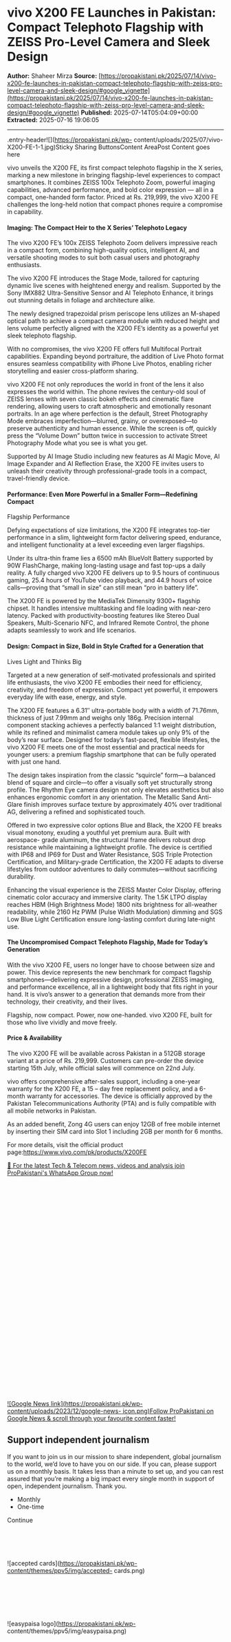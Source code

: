# vivo X200 FE Launches in Pakistan: Compact Telephoto Flagship with ZEISS Pro-Level Camera and Sleek Design

**Author:** Shaheer Mirza
**Source:** [https://propakistani.pk/2025/07/14/vivo-x200-fe-launches-in-pakistan-compact-telephoto-flagship-with-zeiss-pro-level-camera-and-sleek-design/#google_vignette](https://propakistani.pk/2025/07/14/vivo-x200-fe-launches-in-pakistan-compact-telephoto-flagship-with-zeiss-pro-level-camera-and-sleek-design/#google_vignette)
**Published:** 2025-07-14T05:04:09+00:00
**Extracted:** 2025-07-16 19:06:05

---

.entry-header<span class="full-screen-icon"><a href="#"><i class="fa fa-
arrows-alt"></i></a></span>![](https://propakistani.pk/wp-
content/uploads/2025/07/vivo-X200-FE-1-1.jpg)Sticky Sharing ButtonsContent
AreaPost Content goes here

vivo unveils the X200 FE, its first compact telephoto flagship in the X
series, marking a new milestone in bringing flagship-level experiences to
compact smartphones. It combines ZEISS 100x Telephoto Zoom, powerful imaging
capabilities, advanced performance, and bold color expression — all in a
compact, one-handed form factor. Priced at Rs. 219,999, the vivo X200 FE
challenges the long-held notion that compact phones require a compromise in
capability.

#### Imaging: The Compact Heir to the X Series’ Telephoto Legacy

The vivo X200 FE’s 100x ZEISS Telephoto Zoom delivers impressive reach in a
compact form, combining high-quality optics, intelligent AI, and versatile
shooting modes to suit both casual users and photography enthusiasts.

The vivo X200 FE introduces the Stage Mode, tailored for capturing dynamic
live scenes with heightened energy and realism. Supported by the Sony IMX882
Ultra-Sensitive Sensor and AI Telephoto Enhance, it brings out stunning
details in foliage and architecture alike.

The newly designed trapezoidal prism periscope lens utilizes an M-shaped
optical path to achieve a compact camera module with reduced height and lens
volume perfectly aligned with the X200 FE’s identity as a powerful yet sleek
telephoto flagship.

With no compromises, the vivo X200 FE offers full Multifocal Portrait
capabilities. Expanding beyond portraiture, the addition of Live Photo format
ensures seamless compatibility with iPhone Live Photos, enabling richer
storytelling and easier cross-platform sharing.

vivo X200 FE not only reproduces the world in front of the lens it also
expresses the world within. The phone revives the century-old soul of ZEISS
lenses with seven classic bokeh effects and cinematic flare rendering,
allowing users to craft atmospheric and emotionally resonant portraits. In an
age where perfection is the default, Street Photography Mode embraces
imperfection—blurred, grainy, or overexposed—to preserve authenticity and
human essence. While the screen is off, quickly press the “Volume Down” button
twice in succession to activate Street Photography Mode what you see is what
you get.

Supported by AI Image Studio including new features as AI Magic Move, AI Image
Expander and AI Reflection Erase, the X200 FE invites users to unleash their
creativity through professional-grade tools in a compact, travel-friendly
device.

#### Performance: Even More Powerful in a Smaller Form—Redefining Compact
Flagship Performance

Defying expectations of size limitations, the X200 FE integrates top-tier
performance in a slim, lightweight form factor delivering speed, endurance,
and intelligent functionality at a level exceeding even larger flagships.

Under its ultra-thin frame lies a 6500 mAh BlueVolt Battery supported by 90W
FlashCharge, making long-lasting usage and fast top-ups a daily reality. A
fully charged vivo X200 FE delivers up to 9.5 hours of continuous gaming, 25.4
hours of YouTube video playback, and 44.9 hours of voice calls—proving that
“small in size” can still mean “pro in battery life”.

The X200 FE is powered by the MediaTek Dimensity 9300+ flagship chipset. It
handles intensive multitasking and file loading with near-zero latency. Packed
with productivity-boosting features like Stereo Dual Speakers, Multi-Scenario
NFC, and Infrared Remote Control, the phone adapts seamlessly to work and life
scenarios.

#### Design: Compact in Size, Bold in Style Crafted for a Generation that
Lives Light and Thinks Big

Targeted at a new generation of self-motivated professionals and spirited life
enthusiasts, the vivo X200 FE embodies their need for efficiency, creativity,
and freedom of expression. Compact yet powerful, it empowers everyday life
with ease, energy, and style.

The X200 FE features a 6.31″ ultra-portable body with a width of 71.76mm,
thickness of just 7.99mm and weighs only 186g. Precision internal component
stacking achieves a perfectly balanced 1:1 weight distribution, while its
refined and minimalist camera module takes up only 9% of the body’s rear
surface. Designed for today’s fast-paced, flexible lifestyles, the vivo X200
FE meets one of the most essential and practical needs for younger users: a
premium flagship smartphone that can be fully operated with just one hand.

The design takes inspiration from the classic “squircle” form—a balanced blend
of square and circle—to offer a visually soft yet structurally strong profile.
The Rhythm Eye camera design not only elevates aesthetics but also enhances
ergonomic comfort in any orientation. The Metallic Sand Anti-Glare finish
improves surface texture by approximately 40% over traditional AG, delivering
a refined and sophisticated touch.

Offered in two expressive color options Blue and Black, the X200 FE breaks
visual monotony, exuding a youthful yet premium aura. Built with aerospace-
grade aluminum, the structural frame delivers robust drop resistance while
maintaining a lightweight profile. The device is certified with IP68 and IP69
for Dust and Water Resistance, SGS Triple Protection Certification, and
Military-grade Certification, the X200 FE adapts to diverse lifestyles from
outdoor adventures to daily commutes—without sacrificing durability.

Enhancing the visual experience is the ZEISS Master Color Display, offering
cinematic color accuracy and immersive clarity. The 1.5K LTPO display reaches
HBM (High Brightness Mode) 1800 nits brightness for all-weather readability,
while 2160 Hz PWM (Pulse Width Modulation) dimming and SGS Low Blue Light
Certification ensure long-lasting comfort during late-night use.

#### The Uncompromised Compact Telephoto Flagship, Made for Today’s Generation

With the vivo X200 FE, users no longer have to choose between size and power.
This device represents the new benchmark for compact flagship
smartphones—delivering expressive design, professional ZEISS imaging, and
performance excellence, all in a lightweight body that fits right in your
hand. It is vivo’s answer to a generation that demands more from their
technology, their creativity, and their lives.

Flagship, now compact. Power, now one-handed. vivo X200 FE, built for those
who live vividly and move freely.

#### Price & Availability

The vivo X200 FE will be available across Pakistan in a 512GB storage variant
at a price of Rs. 219,999. Customers can pre-order the device starting 15th
July, while official sales will commence on 22nd July.

vivo offers comprehensive after-sales support, including a one-year warranty
for the X200 FE, a 15 – day free replacement policy, and a 6-month warranty
for accessories. The device is officially approved by the Pakistan
Telecommunications Authority (PTA) and is fully compatible with all mobile
networks in Pakistan.

As an added benefit, Zong 4G users can enjoy 12GB of free mobile internet by
inserting their SIM card into Slot 1 including 2GB per month for 6 months.

For more details, visit the official product
page:<https://www.vivo.com/pk/products/X200FE>

[📢 For the latest Tech & Telecom news, videos and analysis join ProPakistani's
WhatsApp Group now!](https://chat.whatsapp.com/Dbt1VVnHvcy9sxNev9GShd)

[![Google News
link](data:image/svg+xml,%3Csvg%20xmlns='http://www.w3.org/2000/svg'%20viewBox='0%200%20512%20512'%3E%3C/svg%3E)![Google
News link](https://propakistani.pk/wp-content/uploads/2023/12/google-news-
icon.png)Follow ProPakistani on Google News & scroll through your favourite
content
faster!](https://news.google.com/publications/CAAqBwgKMJPrwwswtobbAw?ceid=PK:en&oc=3)

## Support independent journalism

If you want to join us in our mission to share independent, global journalism
to the world, we’d love to have you on our side. If you can, please support us
on a monthly basis. It takes less than a minute to set up, and you can rest
assured that you’re making a big impact every single month in support of open,
independent journalism. Thank you.

  * Monthly
  * One-time

Continue![accepted
cards](data:image/svg+xml,%3Csvg%20xmlns='http://www.w3.org/2000/svg'%20viewBox='0%200%20200%2033'%3E%3C/svg%3E)![accepted
cards](https://propakistani.pk/wp-content/themes/ppv5/img/accepted-
cards.png)![easypaisa
logo](data:image/svg+xml,%3Csvg%20xmlns='http://www.w3.org/2000/svg'%20viewBox='0%200%20209%2044'%3E%3C/svg%3E)![easypaisa
logo](https://propakistani.pk/wp-
content/themes/ppv5/img/easypaisa.png)![easyoaisa QR for
payhments](data:image/svg+xml,%3Csvg%20xmlns='http://www.w3.org/2000/svg'%20viewBox='0%200%20613%20620'%3E%3C/svg%3E)![easyoaisa
QR for payhments](https://propakistani.pk/wp-content/themes/ppv5/img/pp-
easypaisa.jpg)CONTENT END 1Author Box###### [Shaheer
Mirza](https://propakistani.pk/author/shaheer/)Post Shares<div class="share-
count hidden-sm-up"> <h3>0</h3> <p>Comments</p> </div>Social ShareWordrpess
Comments OR Disqus<style> .example_responsive_1 { width: 300px; height: 250px;
} @media(min-width: 400px) { .example_responsive_1 { width: 336px; height:
280px; } } </style> <script type="rocketlazyloadscript" async data-rocket-
src="//pagead2.googlesyndication.com/pagead/js/adsbygoogle.js"></script> <ins
class="adsbygoogle example_responsive_1" style="display:inline-block" data-ad-
client="ca-pub-7300489448413787" data-ad-slot="3395151051"></ins> <script
type="rocketlazyloadscript"> (adsbygoogle = window.adsbygoogle ||
[]).push({}); </script><div align="center"> <div class="mt-20"> <script
type="rocketlazyloadscript" async data-rocket-
src="//pagead2.googlesyndication.com/pagead/js/adsbygoogle.js"></script> <ins
class="adsbygoogle" style="display:block" data-ad-format="autorelaxed" data-
ad-client="ca-pub-7300489448413787" data-ad-slot="7124855453"></ins> <script
type="rocketlazyloadscript"> (adsbygoogle = window.adsbygoogle ||
[]).push({}); </script> </div> </div>Mobile Prices<div class="row"> <iframe
loading="lazy" id="priceIframe" src="about:blank" style="width: 100%; margin-
top: 20px;" frameborder="0" scrolling="no" onload="resizeIframe(this)" data-
rocket-lazyload="fitvidscompatible" data-lazy-
src="https://propakistani.pk/price/iframe/"></iframe><noscript><iframe
id="priceIframe" src="https://propakistani.pk/price/iframe/" style="width:
100%; margin-top: 20px;" frameborder="0" scrolling="no"
onload="resizeIframe(this)"></iframe></noscript> </div> <script> function
resizeIframe(obj) { obj.style.height =
obj.contentWindow.document.documentElement.scrollHeight + 'px';
jQuery("#priceIframe").contents().find(".container").css("max-width", "100%");
} </script>Recommended Posts<div id="recommended-posts"> <div class="widget">
<div class="widget-title"> <h2>Recommended for you</h2> </div> <ul
class="news_list inline"> <li> <div class="pp-new-thumb"> <a
href="https://propakistani.pk/2025/07/15/this-new-windows-11-feature-should-
help-save-hours-of-battery-life/"> <picture class="attachment-pp-featured-
thumbnail size-pp-featured-thumbnail wp-post-image" decoding="async"> <source
type="image/avif" data-lazy-srcset="https://propakistani.pk/wp-
content/uploads/2024/08/windows-11-395x235.jpg.avif"
srcset="data:image/svg+xml,%3Csvg%20xmlns=&#039;http://www.w3.org/2000/svg&#039;%20viewBox=&#039;0%200%20395%20235&#039;%3E%3C/svg%3E"/>
<img width="395" height="235"
src="data:image/svg+xml,%3Csvg%20xmlns=&#039;http://www.w3.org/2000/svg&#039;%20viewBox=&#039;0%200%20395%20235&#039;%3E%3C/svg%3E"
alt="" decoding="async" data-lazy-src="https://propakistani.pk/wp-
content/uploads/2024/08/windows-11-395x235.jpg"/> </picture>
<noscript><picture class="attachment-pp-featured-thumbnail size-pp-featured-
thumbnail wp-post-image" decoding="async"> <source type="image/avif"
srcset="https://propakistani.pk/wp-
content/uploads/2024/08/windows-11-395x235.jpg.avif"/> <img width="395"
height="235" src="https://propakistani.pk/wp-
content/uploads/2024/08/windows-11-395x235.jpg" alt="" decoding="async"/>
</picture> </noscript> </a> <div class="pp-post-title"> <span
style="background-color: #249991">Microsoft</span> <h6><a
href="https://propakistani.pk/2025/07/15/this-new-windows-11-feature-should-
help-save-hours-of-battery-life/">This New Windows 11 Feature Should Help Save
Hours of Battery Life</a></h6> </div> </div> </li> <li> <div class="pp-new-
thumb"> <a href="https://propakistani.pk/2025/07/15/faysal-bank-and-
smart1-tech-join-hands-to-advance-digital-payments-ecosystem/"> <picture
class="attachment-pp-featured-thumbnail size-pp-featured-thumbnail wp-post-
image" decoding="async"> <source type="image/avif" data-lazy-
srcset="https://propakistani.pk/wp-content/uploads/2025/07/Faysal-Bank-x-
Smart1-395x235.jpg.avif"
srcset="data:image/svg+xml,%3Csvg%20xmlns=&#039;http://www.w3.org/2000/svg&#039;%20viewBox=&#039;0%200%20395%20235&#039;%3E%3C/svg%3E"/>
<img width="395" height="235"
src="data:image/svg+xml,%3Csvg%20xmlns=&#039;http://www.w3.org/2000/svg&#039;%20viewBox=&#039;0%200%20395%20235&#039;%3E%3C/svg%3E"
alt="" decoding="async" data-lazy-src="https://propakistani.pk/wp-
content/uploads/2025/07/Faysal-Bank-x-Smart1-395x235.jpg"/> </picture>
<noscript><picture class="attachment-pp-featured-thumbnail size-pp-featured-
thumbnail wp-post-image" decoding="async"> <source type="image/avif"
srcset="https://propakistani.pk/wp-content/uploads/2025/07/Faysal-Bank-x-
Smart1-395x235.jpg.avif"/> <img width="395" height="235"
src="https://propakistani.pk/wp-content/uploads/2025/07/Faysal-Bank-x-
Smart1-395x235.jpg" alt="" decoding="async"/> </picture> </noscript> </a> <div
class="pp-post-title"> <span style="background-color: #249991">Banking</span>
<h6><a href="https://propakistani.pk/2025/07/15/faysal-bank-and-smart1-tech-
join-hands-to-advance-digital-payments-ecosystem/">Faysal Bank and Smart1-Tech
Join Hands to Advance Digital Payments Ecosystem</a></h6> </div> </div> </li>
<li> <div class="pp-new-thumb"> <a
href="https://propakistani.pk/2025/07/15/student-created-web-series-adhi-raat-
tak-pushes-boundaries-of-pakistani-online-content/"> <picture
class="attachment-pp-featured-thumbnail size-pp-featured-thumbnail wp-post-
image" decoding="async"> <source type="image/avif" data-lazy-
srcset="https://propakistani.pk/wp-content/uploads/2025/07/Adhi-Raat-Tak-Web-
Series-395x235.jpg.avif"
srcset="data:image/svg+xml,%3Csvg%20xmlns=&#039;http://www.w3.org/2000/svg&#039;%20viewBox=&#039;0%200%20395%20235&#039;%3E%3C/svg%3E"/>
<img width="395" height="235"
src="data:image/svg+xml,%3Csvg%20xmlns=&#039;http://www.w3.org/2000/svg&#039;%20viewBox=&#039;0%200%20395%20235&#039;%3E%3C/svg%3E"
alt="" decoding="async" data-lazy-src="https://propakistani.pk/wp-
content/uploads/2025/07/Adhi-Raat-Tak-Web-Series-395x235.jpg"/> </picture>
<noscript><picture class="attachment-pp-featured-thumbnail size-pp-featured-
thumbnail wp-post-image" decoding="async"> <source type="image/avif"
srcset="https://propakistani.pk/wp-content/uploads/2025/07/Adhi-Raat-Tak-Web-
Series-395x235.jpg.avif"/> <img width="395" height="235"
src="https://propakistani.pk/wp-content/uploads/2025/07/Adhi-Raat-Tak-Web-
Series-395x235.jpg" alt="" decoding="async"/> </picture> </noscript> </a> <div
class="pp-post-title"> <span style="background-color:
#249991">Entertainment</span> <h6><a
href="https://propakistani.pk/2025/07/15/student-created-web-series-adhi-raat-
tak-pushes-boundaries-of-pakistani-online-content/">Student-Created Web Series
‘Adhi Raat Tak’ Pushes Boundaries of Pakistani Online Con…</a></h6> </div>
</div> </li> <li> <div class="pp-new-thumb"> <a
href="https://propakistani.pk/2025/07/15/rda-takes-major-decision-to-protect-
green-areas-in-rawalpindi/"> <picture class="attachment-pp-featured-thumbnail
size-pp-featured-thumbnail wp-post-image" decoding="async"> <source
type="image/avif" data-lazy-srcset="https://propakistani.pk/wp-
content/uploads/2024/07/RDA-395x235.jpg.avif"
srcset="data:image/svg+xml,%3Csvg%20xmlns=&#039;http://www.w3.org/2000/svg&#039;%20viewBox=&#039;0%200%20395%20235&#039;%3E%3C/svg%3E"/>
<img width="395" height="235"
src="data:image/svg+xml,%3Csvg%20xmlns=&#039;http://www.w3.org/2000/svg&#039;%20viewBox=&#039;0%200%20395%20235&#039;%3E%3C/svg%3E"
alt="RDA Rawalpindi" decoding="async" data-lazy-
src="https://propakistani.pk/wp-content/uploads/2024/07/RDA-395x235.jpg"/>
</picture> <noscript><picture class="attachment-pp-featured-thumbnail size-pp-
featured-thumbnail wp-post-image" decoding="async"> <source type="image/avif"
srcset="https://propakistani.pk/wp-
content/uploads/2024/07/RDA-395x235.jpg.avif"/> <img width="395" height="235"
src="https://propakistani.pk/wp-content/uploads/2024/07/RDA-395x235.jpg"
alt="RDA Rawalpindi" decoding="async"/> </picture> </noscript> </a> <div
class="pp-post-title"> <span style="background-color:
#249991">Government</span> <h6><a
href="https://propakistani.pk/2025/07/15/rda-takes-major-decision-to-protect-
green-areas-in-rawalpindi/">RDA Takes Major Decision to Protect Green Areas in
Rawalpindi</a></h6> </div> </div> </li> <li> <div class="pp-new-thumb"> <a
href="https://propakistani.pk/2025/07/15/punjab-rolls-out-qr-codes-on-
property-tax-notices-to-combat-fraud/"> <img width="395" height="235"
src="data:image/svg+xml,%3Csvg%20xmlns='http://www.w3.org/2000/svg'%20viewBox='0%200%20395%20235'%3E%3C/svg%3E"
class="attachment-pp-featured-thumbnail size-pp-featured-thumbnail wp-post-
image" alt="" decoding="async" data-lazy-src="https://propakistani.pk/wp-
content/uploads/2024/10/property-tax-income-tax-395x235.jpg" /><noscript><img
width="395" height="235" src="https://propakistani.pk/wp-
content/uploads/2024/10/property-tax-income-tax-395x235.jpg"
class="attachment-pp-featured-thumbnail size-pp-featured-thumbnail wp-post-
image" alt="" decoding="async" /></noscript> </a> <div class="pp-post-title">
<span style="background-color: #249991">News</span> <h6><a
href="https://propakistani.pk/2025/07/15/punjab-rolls-out-qr-codes-on-
property-tax-notices-to-combat-fraud/">Punjab Rolls Out QR Codes on Property
Tax Notices to Combat Fraud</a></h6> </div> </div> </li> <li> <div class="pp-
new-thumb"> <a href="https://propakistani.pk/2025/07/15/karachis-water-crisis-
intensifies-after-fault-at-major-water-pumping-station/"> <img width="395"
height="235"
src="data:image/svg+xml,%3Csvg%20xmlns='http://www.w3.org/2000/svg'%20viewBox='0%200%20395%20235'%3E%3C/svg%3E"
class="attachment-pp-featured-thumbnail size-pp-featured-thumbnail wp-post-
image" alt="" decoding="async" data-lazy-src="https://propakistani.pk/wp-
content/uploads/2024/12/karachi-water-395x235.jpg" /><noscript><img
width="395" height="235" src="https://propakistani.pk/wp-
content/uploads/2024/12/karachi-water-395x235.jpg" class="attachment-pp-
featured-thumbnail size-pp-featured-thumbnail wp-post-image" alt=""
decoding="async" /></noscript> </a> <div class="pp-post-title"> <span
style="background-color: #249991">Environment &amp; Weather</span> <h6><a
href="https://propakistani.pk/2025/07/15/karachis-water-crisis-intensifies-
after-fault-at-major-water-pumping-station/">Karachi's Water Crisis
Intensifies After Fault at Major Water Pumping Station</a></h6> </div> </div>
</li> </ul> </div> </div>.entry-footer


